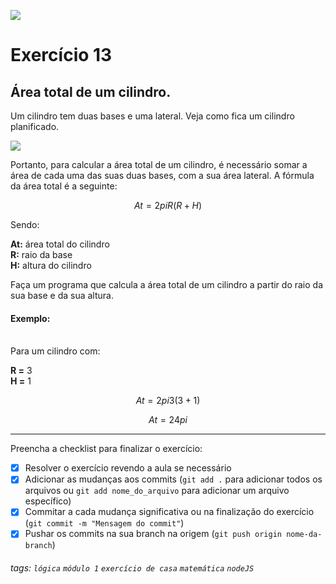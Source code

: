 ![](https://i.imgur.com/xG74tOh.png)

# Exercício 13

## Área total de um cilindro.

Um cilindro tem duas bases e uma lateral. Veja como fica um cilindro planificado.

![](https://www.preparaenem.com/upload/conteudo/images/planificacao1.jpg)

Portanto, para calcular a área total de um cilindro, é necessário somar a área de cada uma das suas duas bases, com a sua área lateral. A fórmula da área total é a seguinte:

$$ At = 2piR(R + H) $$

Sendo:

**At:** área total do cilindro \
**R:** raio da base \
**H:** altura do cilindro

Faça um programa que calcula a área total de um cilindro a partir do raio da sua base e da sua altura.

#### Exemplo:

\
Para um cilindro com:

**R =** 3 \
**H =** 1

$$ At = 2pi3(3 + 1) $$

$$ At = 24pi $$

---

Preencha a checklist para finalizar o exercício:

- [x] Resolver o exercício revendo a aula se necessário
- [x] Adicionar as mudanças aos commits (`git add .` para adicionar todos os arquivos ou `git add nome_do_arquivo` para adicionar um arquivo específico)
- [x] Commitar a cada mudança significativa ou na finalização do exercício (`git commit -m "Mensagem do commit"`)
- [x] Pushar os commits na sua branch na origem (`git push origin nome-da-branch`)

###### tags: `lógica` `módulo 1` `exercício de casa` `matemática` `nodeJS`
